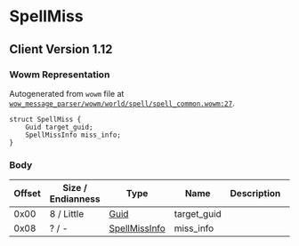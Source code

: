 # SpellMiss

## Client Version 1.12

### Wowm Representation

Autogenerated from `wowm` file at [`wow_message_parser/wowm/world/spell/spell_common.wowm:27`](https://github.com/gtker/wow_messages/tree/main/wow_message_parser/wowm/world/spell/spell_common.wowm#L27).
```rust,ignore
struct SpellMiss {
    Guid target_guid;
    SpellMissInfo miss_info;
}
```
### Body

| Offset | Size / Endianness | Type | Name | Description | Comment |
| ------ | ----------------- | ---- | ---- | ----------- | ------- |
| 0x00 | 8 / Little | [Guid](../spec/packed-guid.md) | target_guid |  |  |
| 0x08 | ? / - | [SpellMissInfo](spellmissinfo.md) | miss_info |  |  |

